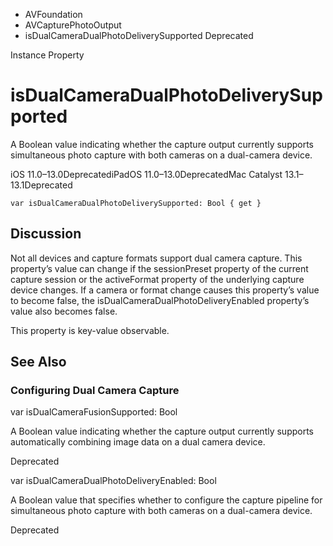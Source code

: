 

- AVFoundation
- AVCapturePhotoOutput
-  isDualCameraDualPhotoDeliverySupported Deprecated

Instance Property

# isDualCameraDualPhotoDeliverySupported

A Boolean value indicating whether the capture output currently supports simultaneous photo capture with both cameras on a dual-camera device.

iOS 11.0–13.0DeprecatediPadOS 11.0–13.0DeprecatedMac Catalyst 13.1–13.1Deprecated

``` source
var isDualCameraDualPhotoDeliverySupported: Bool { get }
```

## Discussion

Not all devices and capture formats support dual camera capture. This property’s value can change if the sessionPreset property of the current capture session or the activeFormat property of the underlying capture device changes. If a camera or format change causes this property’s value to become false, the isDualCameraDualPhotoDeliveryEnabled property’s value also becomes false.

This property is key-value observable.

## See Also

### Configuring Dual Camera Capture

var isDualCameraFusionSupported: Bool

A Boolean value indicating whether the capture output currently supports automatically combining image data on a dual camera device.

Deprecated

var isDualCameraDualPhotoDeliveryEnabled: Bool

A Boolean value that specifies whether to configure the capture pipeline for simultaneous photo capture with both cameras on a dual-camera device.

Deprecated

